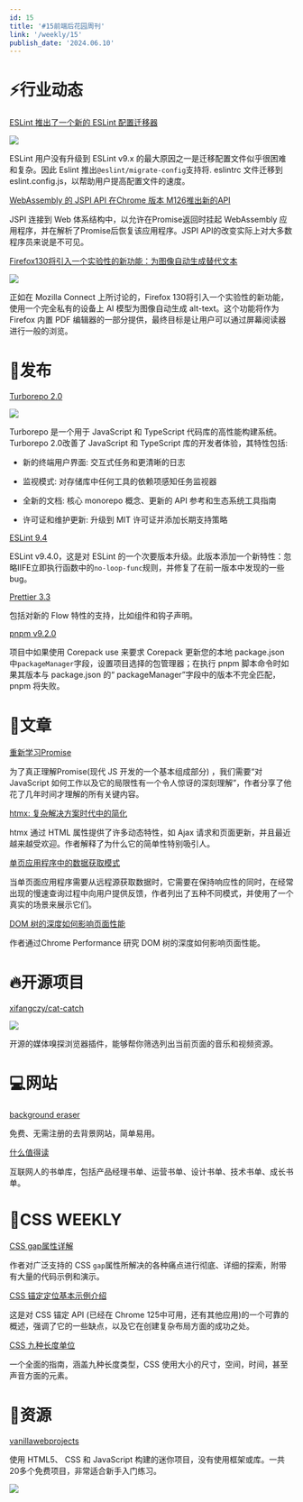 ```yaml
---
id: 15
title: '#15前端后花园周刊'
link: '/weekly/15'
publish_date: '2024.06.10'
---
```

# ⚡️行业动态

[ESLint 推出了一个新的 ESLint 配置迁移器](https://eslint.org/blog/2024/05/eslint-configuration-migrator/)

![](https://s2.loli.net/2024/06/10/K8Z1H7kvcO524fa.png)

ESLint 用户没有升级到 ESLint v9.x 的最大原因之一是迁移配置文件似乎很困难和复杂。因此 Eslint 推出`@eslint/migrate-config`支持将. eslintrc 文件迁移到 eslint.config.js，以帮助用户提高配置文件的速度。

[WebAssembly 的 JSPI API 在Chrome 版本 M126推出新的API](https://v8.dev/blog/jspi-newapi)

JSPI 连接到 Web 体系结构中，以允许在Promise返回时挂起 WebAssembly 应用程序，并在解析了Promise后恢复该应用程序。JSPI API的改变实际上对大多数程序员来说是不可见。

[Firefox130将引入一个实验性的新功能：为图像自动生成替代文本](https://hacks.mozilla.org/2024/05/experimenting-with-local-alt-text-generation-in-firefox-nightly/)

![](https://s2.loli.net/2024/06/10/GFU1Zv8CTmLEN7u.png)

正如在 Mozilla Connect 上所讨论的，Firefox 130将引入一个实验性的新功能，使用一个完全私有的设备上 AI 模型为图像自动生成 alt-text。这个功能将作为 Firefox 内置 PDF 编辑器的一部分提供，最终目标是让用户可以通过屏幕阅读器进行一般的浏览。

# 📆发布

[Turborepo 2.0](https://turbo.build/blog/turbo-2-0)

![](https://s2.loli.net/2024/06/10/EUlIPsMp23BiycO.png)


Turborepo 是一个用于 JavaScript 和 TypeScript 代码库的高性能构建系统。Turborepo 2.0改善了 JavaScript 和 TypeScript 库的开发者体验，其特性包括:

- 新的终端用户界面: 交互式任务和更清晰的日志

- 监视模式: 对存储库中任何工具的依赖项感知任务监视器

- 全新的文档: 核心 monorepo 概念、更新的 API 参考和生态系统工具指南

- 许可证和维护更新: 升级到 MIT 许可证并添加长期支持策略

[ESLint 9.4](https://eslint.org/blog/2024/05/eslint-v9.4.0-released/)

ESLint v9.4.0，这是对 ESLint 的一个次要版本升级。此版本添加一个新特性：忽略IIFE立即执行函数中的`no-loop-func`规则，并修复了在前一版本中发现的一些 bug。

[Prettier 3.3](https://prettier.io/blog/2024/06/01/3.3.0.html)

包括对新的 Flow 特性的支持，比如组件和钩子声明。

[pnpm ](https://github.com/pnpm/pnpm/releases/tag/v9.2.0)[v9.2.0](https://github.com/pnpm/pnpm/releases/tag/v9.2.0)

项目中如果使用 Corepack use 来要求 Corepack 更新您的本地 package.json 中`packageManager`字段，设置项目选择的包管理器；在执行 pnpm 脚本命令时如果其版本与 package.json 的“ packageManager”字段中的版本不完全匹配，pnpm 将失败。

# 📒文章

[重新学习Promise](https://www.joshwcomeau.com/javascript/promises/)

为了真正理解Promise(现代 JS 开发的一个基本组成部分) ，我们需要“对 JavaScript 如何工作以及它的局限性有一个令人惊讶的深刻理解”，作者分享了他花了几年时间才理解的所有关键内容。

[htmx: 复杂解决方案时代中的简化](https://www.erikheemskerk.nl/htmx-simplicity/)

htmx 通过 HTML 属性提供了许多动态特性，如 Ajax 请求和页面更新，并且最近越来越受欢迎。作者解释了为什么它的简单性特别吸引人。

[单页应用程序中的数据获取模式](https://martinfowler.com/articles/data-fetch-spa.html)

当单页面应用程序需要从远程源获取数据时，它需要在保持响应性的同时，在经常出现的慢速查询过程中向用户提供反馈，作者列出了五种不同模式，并使用了一个真实的场景来展示它们。

[DOM 树的深度如何影响页面性能](https://frontendatscale.com/blog/how-deep-is-your-dom/)

作者通过Chrome Performance 研究 DOM 树的深度如何影响页面性能。

# 🔥开源项目

[xifangczy/cat-catch](https://github.com/xifangczy/cat-catch)

![](https://s2.loli.net/2024/06/10/EUlIPsMp23BiycO.png)


开源的媒体嗅探浏览器插件，能够帮你筛选列出当前页面的音乐和视频资源。

# 💻网站

[background eraser](https://magicstudio.com/zh/background-remover/)

免费、无需注册的去背景网站，简单易用。

[什么值得读](https://shenmezhidedu.com/)

互联网人的书单库，包括产品经理书单、运营书单、设计书单、技术书单、成长书单。

# 🌅CSS WEEKLY

[CSS gap属性详解](https://ishadeed.com/article/the-gap/)

作者对广泛支持的 CSS `gap`属性所解决的各种痛点进行彻底、详细的探索，附带有大量的代码示例和演示。

[CSS 锚定定位基本示例介绍](https://utilitybend.com/blog/lets-hang-an-intro-to-css-anchor-positioning-with-basic-examples)

这是对 CSS 锚定 API (已经在 Chrome 125中可用，还有其他应用)的一个可靠的概述，强调了它的一些缺点，以及它在创建复杂布局方面的成功之处。

[CSS 九种长度单位](https://css-tricks.com/css-length-units/)

一个全面的指南，涵盖九种长度类型，CSS 使用大小的尺寸，空间，时间，甚至声音方面的元素。

# 💎资源

[vanillawebprojects](https://github.com/bradtraversy/vanillawebprojects)

使用 HTML5、 CSS 和 JavaScript 构建的迷你项目，没有使用框架或库。一共 20多个免费项目，非常适合新手入门练习。

![](https://s2.loli.net/2024/06/10/USTzpVijhD6XnMQ.png)
